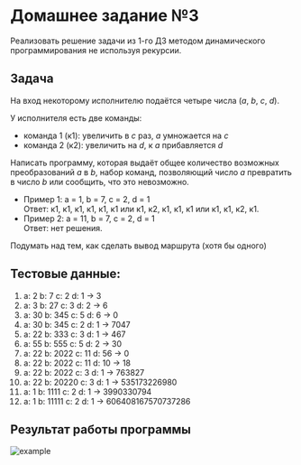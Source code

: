 # Домашнее задание №3

Реализовать решение задачи из 1-го ДЗ методом динамического программирования не используя рекурсии.

## Задача

На вход некоторому исполнителю подаётся четыре числа (*a*, *b*, *c*, *d*).

У исполнителя есть две команды:
* команда 1 (к1): увеличить в *с* раз, *а* умножается на *c*
* команда 2 (к2): увеличить на *d*, к *a* прибавляется *d*

Написать программу, которая выдаёт общее количество возможных преобразований
*a* в *b*, набор команд, позволяющий число *a* превратить в число *b* или сообщить,
что это невозможно.

* Пример 1: а = 1, b = 7, c = 2, d = 1\
Ответ: к1, к1, к1, к1, к1, к1 или к1, к2, к1, к1, к1 или к1, к1, к2, к1.
* Пример 2: а = 11, b = 7, c = 2, d = 1\
Ответ: нет решения.

Подумать над тем, как сделать вывод маршрута (хотя бы одного)

## Тестовые данные:

1. a: 2 b: 7 c: 2 d: 1 -> 3
2. a: 3 b: 27 c: 3 d: 2 -> 6
3. a: 30 b: 345 c: 5 d: 6 -> 0
4. a: 30 b: 345 c: 2 d: 1 -> 7047
5. a: 22 b: 333 c: 3 d: 1 -> 467
6. a: 55 b: 555 c: 5 d: 2 -> 30
7. a: 22 b: 2022 c: 11 d: 56 -> 0
8. a: 22 b: 2022 c: 11 d: 10 -> 18
9. a: 22 b: 2022 c: 3 d: 1 -> 763827
10. a: 22 b: 20220 c: 3 d: 1 -> 535173226980
11. a: 1 b: 1111 c: 2 d: 1 -> 3990330794
12. a: 1 b: 11111 c: 2 d: 1 -> 606408167570737286

## Результат работы программы

![example](https://user-images.githubusercontent.com/109767480/205595336-365f8564-8cac-493f-9e38-f1f2d20ab9bc.png)

